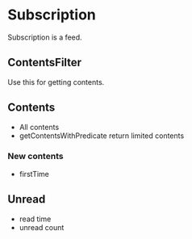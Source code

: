 # Subscription

Subscription is a feed.

## ContentsFilter

Use this for getting contents.

## Contents

- All contents
- getContentsWithPredicate return limited contents

### New contents

- firstTime

## Unread

- read time
- unread count